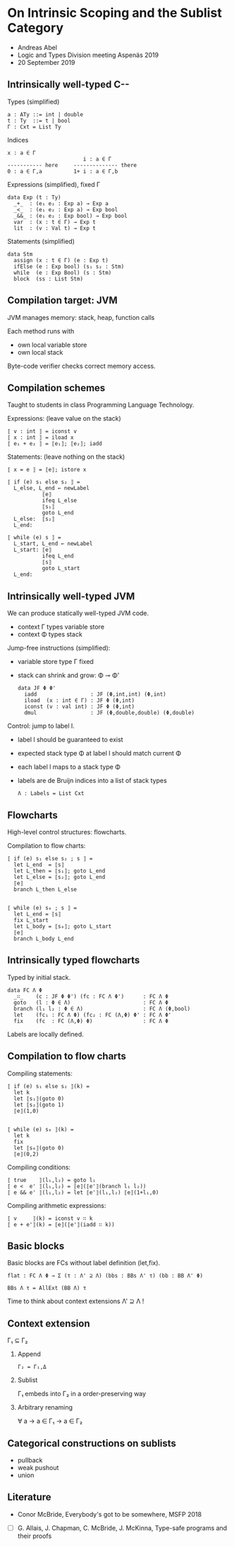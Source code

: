 On Intrinsic Scoping and the Sublist Category
=============================================

- Andreas Abel
- Logic and Types Division meeting Aspenäs 2019
- 20 September 2019


Intrinsically well-typed C--
----------------------------

Types (simplified)

    a : ATy ::= int | double
    t : Ty  ::= t | bool
    Γ : Cxt = List Ty

Indices

    x : a ∈ Γ
                            i : a ∈ Γ
    ----------- here     -------------- there
    0 : a ∈ Γ,a          1+ i : a ∈ Γ,b

Expressions (simplified), fixed Γ

    data Exp (t : Ty)
      _+_  : (e₁ e₂ : Exp a) → Exp a
      _<_  : (e₁ e₂ : Exp a) → Exp bool
      _&&_ : (e₁ e₂ : Exp bool) → Exp bool
      var  : (x : t ∈ Γ) → Exp t
      lit  : (v : Val t) → Exp t

Statements (simplified)

    data Stm
      assign (x : t ∈ Γ) (e : Exp t)
      ifElse (e : Exp bool) (s₁ s₂ : Stm)
      while  (e : Exp Bool) (s : Stm)
      block  (ss : List Stm)


Compilation target: JVM
-----------------------

JVM manages memory: stack, heap, function calls

Each method runs with

- own local variable store
- own local stack

Byte-code verifier checks correct memory access.


Compilation schemes
-------------------

Taught to students in class Programming Language Technology.

Expressions: (leave value on the stack)

    ⟦ v : int ⟧ = iconst v
    ⟦ x : int ⟧ = iload x
    ⟦ e₁ + e₂ ⟧ = ⟦e₁⟧; ⟦e₂⟧; iadd

Statements: (leave nothing on the stack)

    ⟦ x = e ⟧ = ⟦e⟧; istore x

    ⟦ if (e) s₁ else s₂ ⟧ =
      L_else, L_end ← newLabel
               ⟦e⟧
               ifeq L_else
               ⟦s₁⟧
               goto L_end
      L_else:  ⟦s₂⟧
      L_end:

    ⟦ while (e) s ⟧ =
      L_start, L_end ← newLabel
      L_start: ⟦e⟧
               ifeq L_end
               ⟦s⟧
               goto L_start
      L_end:


Intrinsically well-typed JVM
----------------------------

We can produce statically well-typed JVM code.

- context Γ types variable store
- context Φ types stack

Jump-free instructions (simplified):

- variable store type Γ fixed
- stack can shrink and grow: Φ ⊸ Φ'

      data JF Φ Φ'
        iadd                 : JF (Φ,int,int) (Φ,int)
        iload  (x : int ∈ Γ) : JF Φ (Φ,int)
        iconst (v : val int) : JF Φ (Φ,int)
        dmul                 : JF (Φ,double,double) (Φ,double)

Control: jump to label l.

- label l should be guaranteed to exist
- expected stack type Φ at label l should match current Φ
- each label l maps to a stack type Φ
- labels are de Bruijn indices into a list of stack types

      Λ : Labels = List Cxt

Flowcharts
----------

High-level control structures: flowcharts.

Compilation to flow charts:

    ⟦ if (e) s₁ else s₂ ; s ⟧ =
      let L_end  = ⟦s⟧
      let L_then = ⟦s₁⟧; goto L_end
      let L_else = ⟦s₂⟧; goto L_end
      ⟦e⟧
      branch L_then L_else


    ⟦ while (e) s₀ ; s ⟧ =
      let L_end = ⟦s⟧
      fix L_start
      let L_body = ⟦s₀⟧; goto L_start
      ⟦e⟧
      branch L_body L_end


Intrinsically typed flowcharts
------------------------------

Typed by initial stack.

    data FC Λ Φ
      _∷_    (c : JF Φ Φ') (fc : FC Λ Φ')      : FC Λ Φ
      goto   (l : Φ ∈ Λ)                       : FC Λ Φ
      branch (l₁ l₂ : Φ ∈ Λ)                   : FC Λ (Φ,bool)
      let    (fc₁ : FC Λ Φ) (fc₂ : FC (Λ,Φ) Φ' : FC Λ Φ'
      fix    (fc  : FC (Λ,Φ) Φ)                : FC Λ Φ

Labels are locally defined.


Compilation to flow charts
--------------------------

Compiling statements:

    ⟦ if (e) s₁ else s₂ ⟧(k) =
      let k
      let ⟦s₁⟧(goto 0)
      let ⟦s₂⟧(goto 1)
      ⟦e⟧(1,0)


    ⟦ while (e) s₀ ⟧(k) =
      let k
      fix
      let ⟦s₀⟧(goto 0)
      ⟦e⟧(0,2)

Compiling conditions:

    ⟦ true    ⟧(l₁,l₂) = goto l₁
    ⟦ e <  e' ⟧(l₁,l₂) = ⟦e⟧(⟦e'⟧(branch l₁ l₂))
    ⟦ e && e' ⟧(l₁,l₂) = let ⟦e'⟧(l₁,l₂) ⟦e⟧(1+l₁,0)

Compiling arithmetic expressions:

    ⟦ v     ⟧(k) = iconst v ∷ k
    ⟦ e + e'⟧(k) = ⟦e⟧(⟦e'⟧(iadd ∷ k))


Basic blocks
------------

Basic blocks are FCs without label definition (let,fix).

    flat : FC Λ Φ → Σ (τ : Λ' ⊇ Λ) (bbs : BBs Λ' τ) (bb : BB Λ' Φ)

    BBs Λ τ = AllExt (BB Λ) τ

Time to think about context extensions Λ' ⊇ Λ !


Context extension
-----------------

Γ₁ ⊆ Γ₂

1. Append

       Γ₂ = Γ₁,Δ

2. Sublist

   Γ₁ embeds into Γ₂ in a order-preserving way

3. Arbitrary renaming

     ∀ a → a ∈ Γ₁ → a ∈ Γ₂


Categorical constructions on sublists
-------------------------------------

- pullback
- weak pushout
- union

Literature
----------

- Conor McBride, Everybody's got to be somewhere, MSFP 2018
- [ ] G. Allais, J. Chapman, C. McBride, J. McKinna,
  Type-safe programs and their proofs
